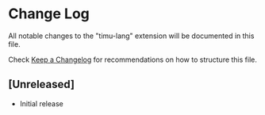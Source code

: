 # Change Log

All notable changes to the "timu-lang" extension will be documented in this file.

Check [Keep a Changelog](http://keepachangelog.com/) for recommendations on how to structure this file.

## [Unreleased]

- Initial release